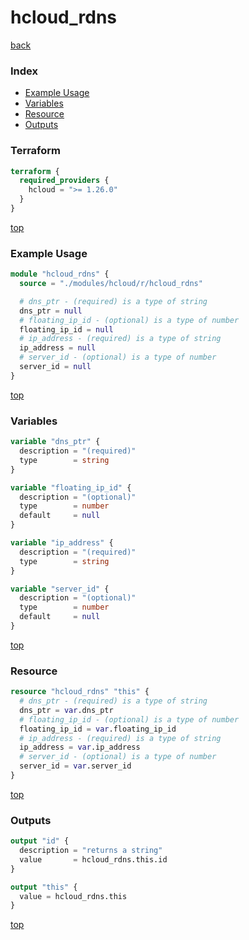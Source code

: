 # hcloud_rdns

[back](../hcloud.md)

### Index

- [Example Usage](#example-usage)
- [Variables](#variables)
- [Resource](#resource)
- [Outputs](#outputs)

### Terraform

```terraform
terraform {
  required_providers {
    hcloud = ">= 1.26.0"
  }
}
```

[top](#index)

### Example Usage

```terraform
module "hcloud_rdns" {
  source = "./modules/hcloud/r/hcloud_rdns"

  # dns_ptr - (required) is a type of string
  dns_ptr = null
  # floating_ip_id - (optional) is a type of number
  floating_ip_id = null
  # ip_address - (required) is a type of string
  ip_address = null
  # server_id - (optional) is a type of number
  server_id = null
}
```

[top](#index)

### Variables

```terraform
variable "dns_ptr" {
  description = "(required)"
  type        = string
}

variable "floating_ip_id" {
  description = "(optional)"
  type        = number
  default     = null
}

variable "ip_address" {
  description = "(required)"
  type        = string
}

variable "server_id" {
  description = "(optional)"
  type        = number
  default     = null
}
```

[top](#index)

### Resource

```terraform
resource "hcloud_rdns" "this" {
  # dns_ptr - (required) is a type of string
  dns_ptr = var.dns_ptr
  # floating_ip_id - (optional) is a type of number
  floating_ip_id = var.floating_ip_id
  # ip_address - (required) is a type of string
  ip_address = var.ip_address
  # server_id - (optional) is a type of number
  server_id = var.server_id
}
```

[top](#index)

### Outputs

```terraform
output "id" {
  description = "returns a string"
  value       = hcloud_rdns.this.id
}

output "this" {
  value = hcloud_rdns.this
}
```

[top](#index)